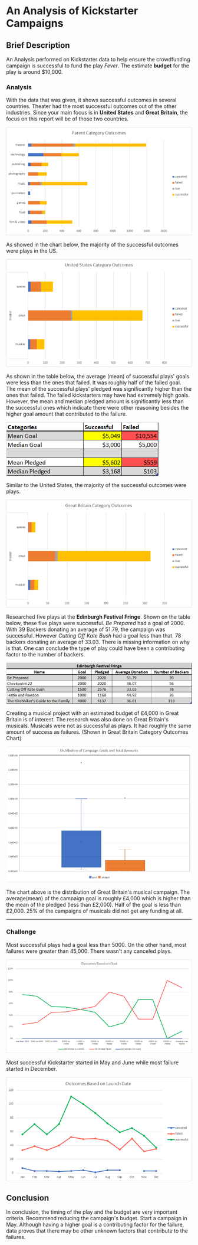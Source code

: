 # An Analysis of Kickstarter Campaigns

## Brief Description

An Analysis performed on Kickstarter data to help ensure the crowdfunding campaign is successful to fund the play _Fever_. The estimate **budget** for the play is around $10,000.

### Analysis

With the data that was given, it shows successful outcomes in several countries. Theater had the most successful outcomes out of the other industries. Since your main focus is in **United States** and **Great Britain**, the focus on this report will be of those two countries.

![](Images/ParentCategoryOutcomes.png)

As showed in the chart below, the majority of the successful outcomes were plays in the US.

![](Images/USOutcomes.png)

As shown in the table below, the average (mean) of successful plays' goals were less than the ones that failed. It was roughly half of the failed goal. The mean of the successful plays' pledged was significantly higher than the ones that failed. The failed kickstarters may have had extremely high goals. However, the mean and median pledged amount is significantly less than the successful ones which indicate there were other reasoning besides the higher goal amount that contributed to the failure.

![](Images/USStat.png)

Similar to the United States, the majority of the successful outcomes were plays.

![](Images/GBOutcomes.png)

Researched five plays at the **Edinburgh Festival Fringe**. Shown on the table below, these five plays were successful. _Be Prepared_ had a goal of 2000. With 39 Backers donating an average of 51.79, the campaign was successful. However _Cutting Off Kate Bush_ had a goal less than that. 78 backers donating an average of 33.03. There is missing information on why is that. One can conclude the type of play could have been a contributing factor to the number of backers.

![](Images/EB%20Festival.png)

Creating a musical project with an estimated budget of £4,000 in Great Britain is of interest. The research was also done on Great Britain's musicals. Musicals were not as successful as plays. It had roughly the same amount of success as failures. (Shown in Great Britain Category Outcomes Chart)

![](Images/DistributionofCampaign.png)

The chart above is the distribution of Great Britain's musical campaign. The average(mean) of the campaign goal is roughly £4,000 which is higher than the mean of the pledged (less than £2,000). Half of the goal is less than £2,000. 25% of the campaigns of musicals did not get any funding at all.

---
### Challenge

Most successful plays had a goal less than 5000. On the other hand, most failures were greater than 45,000. There wasn't any canceled plays.

![](Images/Outcomes%20Based%20on%20Goal.png)

Most successful Kickstarter started in May and June while most failure started in December.

![](Images/Outcome%20Based%20on%20Launch%20Date.png)

## Conclusion

In conclusion, the timing of the play and the budget are very important criteria.  Recommend reducing the campaign's budget. Start a campaign in May. Although having a higher goal is a contributing factor for the failure, data proves that there may be other unknown factors that contribute to the failures.
